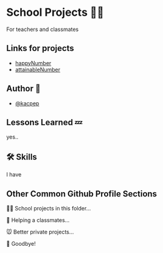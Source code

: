 # School Projects 🏫🎒

For teachers and classmates

## Links for projects

 - [happyNumber](https://kacpep.github.io/school/happyNumber/)
 - [attainableNumber](https://kacpep.github.io/school/attainableNumber/)

## Author 🤔

- [@kacpep](https://www.github.com/kacpep)


## Lessons Learned 💤

yes..

## 🛠 Skills
I have


## Other Common Github Profile Sections
👩‍💻 School projects in this folder...

🧠 Helping a classmates...

🐭 Better private projects...

👋 Goodbye!



